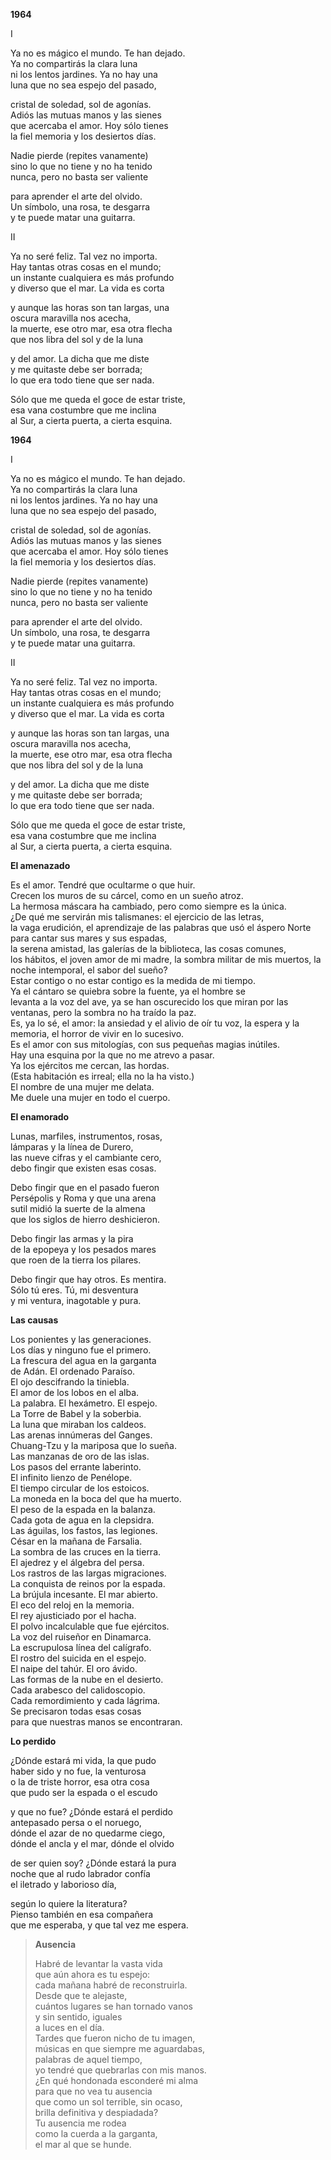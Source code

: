 **1964**

I   
  
Ya no es mágico el mundo. Te han dejado.   
Ya no compartirás la clara luna   
ni los lentos jardines. Ya no hay una   
luna que no sea espejo del pasado,   
  
cristal de soledad, sol de agonías.   
Adiós las mutuas manos y las sienes   
que acercaba el amor. Hoy sólo tienes   
la fiel memoria y los desiertos días.   
  
Nadie pierde (repites vanamente)   
sino lo que no tiene y no ha tenido   
nunca, pero no basta ser valiente   
  
para aprender el arte del olvido.   
Un símbolo, una rosa, te desgarra   
y te puede matar una guitarra.   
  
II   
  
Ya no seré feliz. Tal vez no importa.   
Hay tantas otras cosas en el mundo;   
un instante cualquiera es más profundo   
y diverso que el mar. La vida es corta   
  
y aunque las horas son tan largas, una   
oscura maravilla nos acecha,   
la muerte, ese otro mar, esa otra flecha   
que nos libra del sol y de la luna   
  
y del amor. La dicha que me diste   
y me quitaste debe ser borrada;   
lo que era todo tiene que ser nada.   
  
Sólo que me queda el goce de estar triste,   
esa vana costumbre que me inclina   
al Sur, a cierta puerta, a cierta esquina.

**1964**

I   
  
Ya no es mágico el mundo. Te han dejado.   
Ya no compartirás la clara luna   
ni los lentos jardines. Ya no hay una   
luna que no sea espejo del pasado,   
  
cristal de soledad, sol de agonías.   
Adiós las mutuas manos y las sienes   
que acercaba el amor. Hoy sólo tienes   
la fiel memoria y los desiertos días.   
  
Nadie pierde (repites vanamente)   
sino lo que no tiene y no ha tenido   
nunca, pero no basta ser valiente   
  
para aprender el arte del olvido.   
Un símbolo, una rosa, te desgarra   
y te puede matar una guitarra.   
  
II   
  
Ya no seré feliz. Tal vez no importa.   
Hay tantas otras cosas en el mundo;   
un instante cualquiera es más profundo   
y diverso que el mar. La vida es corta   
  
y aunque las horas son tan largas, una   
oscura maravilla nos acecha,   
la muerte, ese otro mar, esa otra flecha   
que nos libra del sol y de la luna   
  
y del amor. La dicha que me diste   
y me quitaste debe ser borrada;   
lo que era todo tiene que ser nada.   
  
Sólo que me queda el goce de estar triste,   
esa vana costumbre que me inclina   
al Sur, a cierta puerta, a cierta esquina.

**El amenazado**

Es el amor. Tendré que ocultarme o que huir.   
Crecen los muros de su cárcel, como en un sueño atroz.   
La hermosa máscara ha cambiado, pero como siempre es la única.   
¿De qué me servirán mis talismanes: el ejercicio de las letras,   
la vaga erudición, el aprendizaje de las palabras que usó el áspero
Norte para cantar sus mares y sus espadas,   
la serena amistad, las galerías de la biblioteca, las cosas comunes,   
los hábitos, el joven amor de mi madre, la sombra militar de mis
muertos, la noche intemporal, el sabor del sueño?   
Estar contigo o no estar contigo es la medida de mi tiempo.   
Ya el cántaro se quiebra sobre la fuente, ya el hombre se   
levanta a la voz del ave, ya se han oscurecido los que miran por las
ventanas, pero la sombra no ha traído la paz.   
Es, ya lo sé, el amor: la ansiedad y el alivio de oír tu voz, la espera
y la memoria, el horror de vivir en lo sucesivo.   
Es el amor con sus mitologías, con sus pequeñas magias inútiles.   
Hay una esquina por la que no me atrevo a pasar.   
Ya los ejércitos me cercan, las hordas.   
(Esta habitación es irreal; ella no la ha visto.)   
El nombre de una mujer me delata.   
Me duele una mujer en todo el cuerpo.

**El enamorado**

Lunas, marfiles, instrumentos, rosas,   
lámparas y la línea de Durero,   
las nueve cifras y el cambiante cero,   
debo fingir que existen esas cosas.   
  
Debo fingir que en el pasado fueron   
Persépolis y Roma y que una arena   
sutil midió la suerte de la almena   
que los siglos de hierro deshicieron.   
  
Debo fingir las armas y la pira   
de la epopeya y los pesados mares   
que roen de la tierra los pilares.   
  
Debo fingir que hay otros. Es mentira.   
Sólo tú eres. Tú, mi desventura   
y mi ventura, inagotable y pura.

**Las causas**

Los ponientes y las generaciones.   
Los días y ninguno fue el primero.   
La frescura del agua en la garganta   
de Adán. El ordenado Paraíso.   
El ojo descifrando la tiniebla.   
El amor de los lobos en el alba.   
La palabra. El hexámetro. El espejo.   
La Torre de Babel y la soberbia.   
La luna que miraban los caldeos.   
Las arenas innúmeras del Ganges.   
Chuang-Tzu y la mariposa que lo sueña.   
Las manzanas de oro de las islas.   
Los pasos del errante laberinto.   
El infinito lienzo de Penélope.   
El tiempo circular de los estoicos.   
La moneda en la boca del que ha muerto.   
El peso de la espada en la balanza.   
Cada gota de agua en la clepsidra.   
Las águilas, los fastos, las legiones.   
César en la mañana de Farsalia.   
La sombra de las cruces en la tierra.   
El ajedrez y el álgebra del persa.   
Los rastros de las largas migraciones.   
La conquista de reinos por la espada.   
La brújula incesante. El mar abierto.   
El eco del reloj en la memoria.   
El rey ajusticiado por el hacha.   
El polvo incalculable que fue ejércitos.   
La voz del ruiseñor en Dinamarca.   
La escrupulosa línea del calígrafo.   
El rostro del suicida en el espejo.   
El naipe del tahúr. El oro ávido.   
Las formas de la nube en el desierto.   
Cada arabesco del calidoscopio.   
Cada remordimiento y cada lágrima.   
Se precisaron todas esas cosas   
para que nuestras manos se encontraran.

**Lo perdido**

¿Dónde estará mi vida, la que pudo   
haber sido y no fue, la venturosa   
o la de triste horror, esa otra cosa   
que pudo ser la espada o el escudo   
  
y que no fue? ¿Dónde estará el perdido   
antepasado persa o el noruego,   
dónde el azar de no quedarme ciego,   
dónde el ancla y el mar, dónde el olvido   
  
de ser quien soy? ¿Dónde estará la pura   
noche que al rudo labrador confía   
el iletrado y laborioso día,   
  
según lo quiere la literatura?   
Pienso también en esa compañera   
que me esperaba, y que tal vez me espera.

> **Ausencia**
>
> Habré de levantar la vasta vida   
> que aún ahora es tu espejo:   
> cada mañana habré de reconstruirla.   
> Desde que te alejaste,   
> cuántos lugares se han tornado vanos   
> y sin sentido, iguales   
> a luces en el día.   
> Tardes que fueron nicho de tu imagen,   
> músicas en que siempre me aguardabas,   
> palabras de aquel tiempo,   
> yo tendré que quebrarlas con mis manos.   
> ¿En qué hondonada esconderé mi alma   
> para que no vea tu ausencia   
> que como un sol terrible, sin ocaso,   
> brilla definitiva y despiadada?   
> Tu ausencia me rodea   
> como la cuerda a la garganta,   
> el mar al que se hunde.
